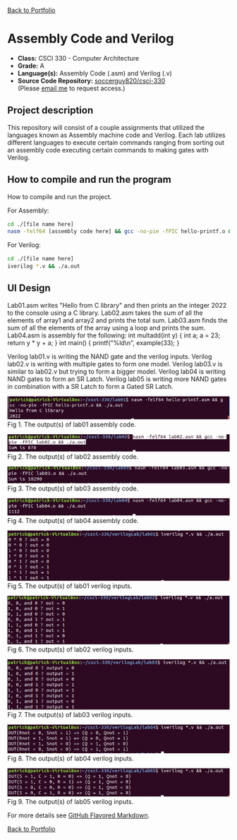 [Back to Portfolio](./)

Assembly Code and Verilog
===============

-   **Class:** CSCI 330 - Computer Architecture
-   **Grade:** A
-   **Language(s):** Assembly Code (.asm) and Verilog (.v)
-   **Source Code Repository:** [soccerguy820/csci-330](https://github.com/soccerguy820/csci-330)  
    (Please [email me](mailto:pesnow@csustudent.net?subject=GitHub%20Access) to request access.)

## Project description

This repository will consist of a couple assignments that utilized the languages known as Assembly machine code and Verilog. Each lab utilizes different languages to execute certain commands ranging from sorting out an assembly code executing certain commands to making gates with Verilog.

## How to compile and run the program

How to compile and run the project.

For Assembly:
```bash
cd ./[file name here]
nasm -felf64 [assembly code here] && gcc -no-pie -fPIC hello-printf.o && ./a.out
```

For Verilog:
```bash
cd ./[file name here]
iverilog *.v && ./a.out
```


## UI Design

Lab01.asm writes "Hello from C library" and then prints an the integer 2022 to the console using a C library.
Lab02.asm takes the sum of all the elements of array1 and array2 and prints the total sum.
Lab03.asm finds the sum of all the elements of the array using a loop and prints the sum.
Lab04.asm is assembly for the following:
 int multadd(int y) {
   int a;
   a = 23;
   return y * y + a;
 }
 int main() {
     printf("%ld\n", example(33);
 }
 
 Verilog lab01.v is writing the NAND gate and the verilog inputs.
 Verilog lab02.v is writing with multiple gates to form one model.
 Verilog lab03.v is similar to lab02.v but trying to form a bigger model.
 Verilog lab04 is writing NAND gates to form an SR Latch.
 Verilog lab05 is writing more NAND gates in combination with a SR Latch to form a Gated SR Latch.

![screenshot](images/lab01shot.JPG)  
Fig 1. The output(s) of lab01 assembly code.

![screenshot](images/lab02shot.JPG)  
Fig 2. The output(s) of lab02 assembly code.

![screenshot](images/lab03shot.JPG)  
Fig 3. The output(s) of lab03 assembly code.

![screenshot](images/lab04shot.JPG)  
Fig 4. The output(s) of lab04 assembly code.

![screenshot](images/vlab01shot.JPG)  
Fig 5. The output(s) of lab01 verilog inputs.

![screenshot](images/vlab02shot.JPG)  
Fig 6. The output(s) of lab02 verilog inputs.

![screenshot](images/vlab03shot.JPG)  
Fig 7. The output(s) of lab03 verilog inputs.

![screenshot](images/vlab04shot.JPG)  
Fig 8. The output(s) of lab04 verilog inputs.

![screenshot](images/vlab05shot.JPG)  
Fig 9. The output(s) of lab05 verilog inputs.


For more details see [GitHub Flavored Markdown](https://guides.github.com/features/mastering-markdown/).

[Back to Portfolio](./)

